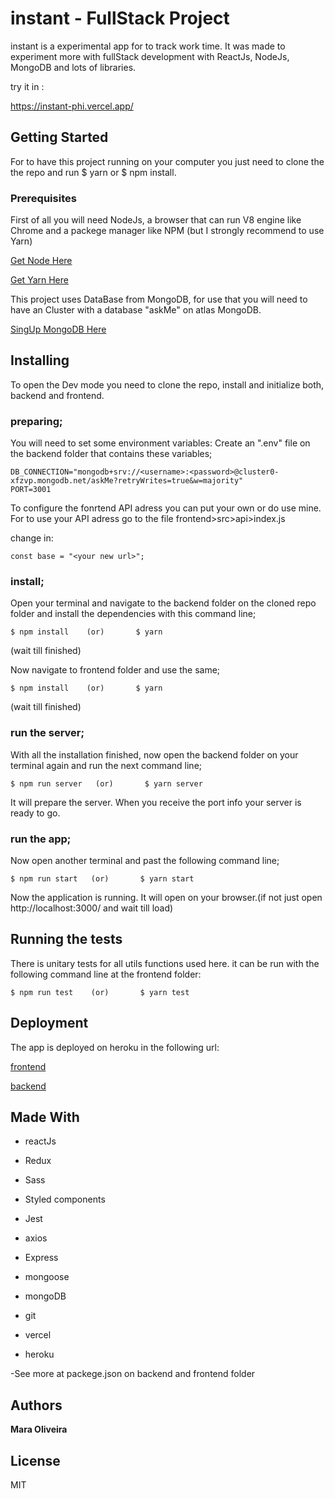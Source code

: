 # instant - FullStack Project

instant is a experimental app for to track work time. It was made to experiment more with fullStack development with ReactJs, NodeJs, MongoDB and lots of libraries.

try it in :

https://instant-phi.vercel.app/

## Getting Started

For to have this project running on your computer you just need to clone the the repo and run $ yarn or $ npm install.

### Prerequisites

First of all you will need NodeJs, a browser that can run V8 engine like Chrome and a packege manager like NPM (but I strongly recommend to use Yarn)


[Get Node Here](https://nodejs.org/en/) 

[Get Yarn Here](https://yarnpkg.com/) 

This project uses DataBase from MongoDB, for use that you will need to have an Cluster with a database "askMe" on atlas MongoDB.

[SingUp MongoDB Here](https://cloud.mongodb.com/)


## Installing

To open the Dev mode you need to clone the repo, install and initialize both, backend and frontend.


### preparing;

You will need to set some environment variables:
Create an ".env" file on the backend folder that contains these variables;

```
DB_CONNECTION="mongodb+srv://<username>:<password>@cluster0-xfzvp.mongodb.net/askMe?retryWrites=true&w=majority"
PORT=3001
```

To configure the fonrtend API adress you can put your own or do use mine.
For to use your API adress go to the file frontend>src>api>index.js

change in:

```
const base = "<your new url>";
```

### install;

Open your terminal and navigate to the backend folder on the cloned repo folder and install the dependencies with this command line;

```
$ npm install    (or)       $ yarn 
```
(wait till finished)

Now navigate to frontend folder and use the same;

```
$ npm install    (or)       $ yarn 
```
(wait till finished)


### run the server;

With all the installation finished, now open the backend folder on your terminal again and run the next command line;

```
$ npm run server   (or)       $ yarn server
```

It will prepare the server. When you receive the port info your server is ready to go.


### run the app;

Now open another terminal and past the following command line;

```
$ npm run start   (or)       $ yarn start
```

Now the application is running. It will open on your browser.(if not just open http://localhost:3000/ and wait till load)


## Running the tests

There is unitary tests for all utils functions used here.
it can be run with the following command line at the frontend folder:

```
$ npm run test    (or)       $ yarn test
```

## Deployment

The app is deployed on heroku in the following url:


[frontend](https://instant-phi.vercel.app/) 

[backend](https://dashboard.heroku.com/apps/instant-back)


## Made With

* reactJs
* Redux
* Sass 
* Styled components 
* Jest
* axios 
* Express 
* mongoose
* mongoDB

* git
* vercel
* heroku

-See more at packege.json on backend and frontend folder

## Authors

**Mara Oliveira** 


## License

 MIT

